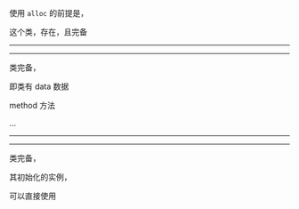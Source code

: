 使用 `alloc` 的前提是，





这个类，存在，且完备


<hr>

<hr>


类完备，


即类有 data 数据


method 方法



...





<hr>



<hr>



类完备，


其初始化的实例，


可以直接使用




